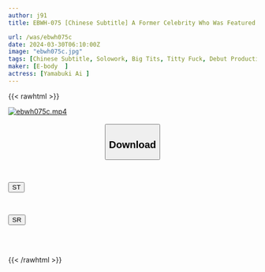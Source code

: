 ```yaml
---
author: j91
title: EBWH-075 [Chinese Subtitle] A Former Celebrity Who Was Featured In Weekly Pu● Has Gained Adult Sex Appeal And Returned To The Center Stage For The First Time In 8 Years.Gcup Genuine Gravure Idol Yamabuki Ai AV Debut

url: /was/ebwh075c
date: 2024-03-30T06:10:00Z
image: "ebwh075c.jpg"
tags: [Chinese Subtitle, Solowork, Big Tits, Titty Fuck, Debut Production, Cowgirl, Entertainer	]
maker: [E-body  ]
actress: [Yamabuki Ai ]
---
```



{{< rawhtml >}}

<div class="video" data-videoid="BY0R91V2kXSy4dk">
    <a href="javascript:;">
        <img src="/was/ebwh075c/ebwh075c.jpg" width="WIDTH" height="HEIGHT" alt="ebwh075c.mp4" loading="lazy">
    </a>
</div>

<script type="text/javascript" src="https://j91.asia/asset/on-demand-st.js"></script>

<br>
  <link rel="stylesheet" href="https://j91.asia/asset/bs5.css">
  
  <center>
  <button class="btn btn-primary" type="button" data-bs-toggle="collapse" data-bs-target=".multi-collapse" aria-expanded="false" aria-controls="multiCollapseExample1 multiCollapseExample2"><h2>Download</h2></button></center>
</p>
<div class="row">
  <div class="col">
    <div class="collapse multi-collapse" id="multiCollapseExample1">
      <div class="card card-body">
	      	      <br>
<div class="buttons">  
<p><a href="https://streamtape.to/v/BY0R91V2kXSy4dk" target="_blank"><button class="btn-hover color-3"><i class="fa fa-download"></i> ST</button></a></p></div>
    </div>
  </div>
</div>
  <div class="col">
    <div class="collapse multi-collapse" id="multiCollapseExample2">
      <div class="card card-body">
	      <br>
<div class="buttons">
<p><a href="https://rubystm.com/su9jex5jpsj3" target="_blank"><button class="btn-hover color-9"><i class="fa fa-download"></i> SR</button></a></p></div>
<br><br>
      </div>
    </div>
  </div>
</div>

{{< /rawhtml >}}